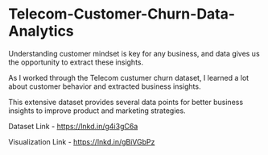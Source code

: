 # Telecom-Customer-Churn-Data-Analytics

Understanding customer mindset is key for any business, and data gives us the opportunity to extract these insights.

As I worked through the Telecom custumer churn dataset, I learned a lot about customer behavior and extracted business insights.

This extensive dataset provides several data points for better business insights to improve product and marketing strategies.

Dataset Link - https://lnkd.in/g4i3gC6a

Visualization Link - https://lnkd.in/gBiVGbPz
